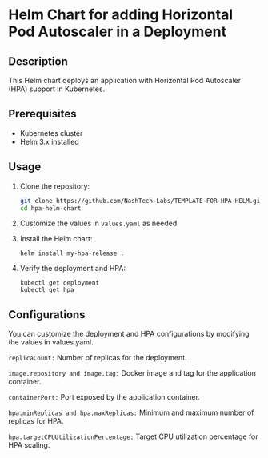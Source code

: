 # Helm Chart for adding Horizontal Pod Autoscaler in a Deployment

## Description
This Helm chart deploys an application with Horizontal Pod Autoscaler (HPA) support in Kubernetes.

## Prerequisites
- Kubernetes cluster
- Helm 3.x installed

## Usage
1. Clone the repository:
   ```bash
   git clone https://github.com/NashTech-Labs/TEMPLATE-FOR-HPA-HELM.git
   cd hpa-helm-chart
   ```
2. Customize the values in ```values.yaml``` as needed.

3. Install the Helm chart:
   ```
   helm install my-hpa-release .
   ```
4. Verify the deployment and HPA:
   ```
   kubectl get deployment
   kubectl get hpa
   ```

## Configurations

You can customize the deployment and HPA configurations by modifying the values in values.yaml.

`replicaCount:` Number of replicas for the deployment.

`image.repository and image.tag:` Docker image and tag for the application container.

`containerPort:` Port exposed by the application container.

`hpa.minReplicas and hpa.maxReplicas:` Minimum and maximum number of replicas for HPA.

`hpa.targetCPUUtilizationPercentage:` Target CPU utilization percentage for HPA scaling.

